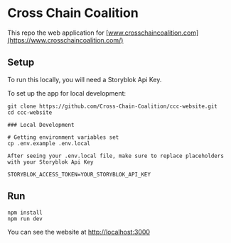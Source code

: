 # Cross Chain Coalition 

This repo the web application for [www.crosschaincoalition.com](https://www.crosschaincoalition.com/)

## Setup

To run this locally, you will need a Storyblok Api Key.

To set up the app for local development:
```
git clone https://github.com/Cross-Chain-Coalition/ccc-website.git
cd ccc-website

### Local Development

# Getting environment variables set
cp .env.example .env.local

After seeing your .env.local file, make sure to replace placeholders with your Storyblok Api Key

STORYBLOK_ACCESS_TOKEN=YOUR_STORYBLOK_API_KEY
```

## Run
```
npm install
npm run dev
```

You can see the website at [http://localhost:3000](http://localhost:3000)
